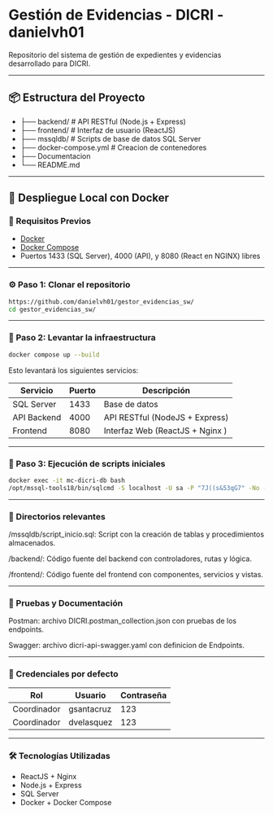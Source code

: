 # Gestión de Evidencias - DICRI - danielvh01

Repositorio del sistema de gestión de expedientes y evidencias desarrollado para DICRI.

---

## 📦 Estructura del Proyecto

- ├── backend/ # API RESTful (Node.js + Express)
- ├── frontend/ # Interfaz de usuario (ReactJS)
- ├── mssqldb/ # Scripts de base de datos SQL Server
- ├── docker-compose.yml # Creacion de contenedores
- ├── Documentacion
- └── README.md



---

## 🚀 Despliegue Local con Docker

### 🔧 Requisitos Previos

- [Docker](https://www.docker.com/)
- [Docker Compose](https://docs.docker.com/compose/)
- Puertos 1433 (SQL Server), 4000 (API), y 8080 (React en NGINX) libres

---

### ⚙️ Paso 1: Clonar el repositorio

```bash
https://github.com/danielvh01/gestor_evidencias_sw/
cd gestor_evidencias_sw/
```

---

### 🐳 Paso 2: Levantar la infraestructura

```bash
docker compose up --build
```

Esto levantará los siguientes servicios:

| Servicio    | Puerto | Descripción                     |
| ----------- | ------ | ------------------------------- |
| SQL Server  | 1433   | Base de datos                   |
| API Backend | 4000   | API RESTful (NodeJS + Express)  |
| Frontend    | 8080   | Interfaz Web (ReactJS + Nginx ) |


---

### 🐳 Paso 3: Ejecución de scripts iniciales

```bash
docker exec -it mc-dicri-db bash 
/opt/mssql-tools18/bin/sqlcmd -S localhost -U sa -P "7J((s&53qG7" -No -i /tmp/script_inicio.sql
```

---

### 📂 Directorios relevantes

/mssqldb/script_inicio.sql: Script con la creación de tablas y procedimientos almacenados.

/backend/: Código fuente del backend con controladores, rutas y lógica.

/frontend/: Código fuente del frontend con componentes, servicios y vistas.

---

### 🧪 Pruebas y Documentación
Postman: archivo DICRI.postman_collection.json con pruebas de los endpoints.

Swagger: archivo dicri-api-swagger.yaml con definicion de Endpoints.

---

### 👤 Credenciales por defecto

| Rol         | Usuario      | Contraseña |
| ----------- | ------------ | ---------- |
| Coordinador | gsantacruz   | 123        |
| Coordinador | dvelasquez   | 123        |

---

### 🛠 Tecnologías Utilizadas
- ReactJS + Nginx
- Node.js + Express
- SQL Server
- Docker + Docker Compose